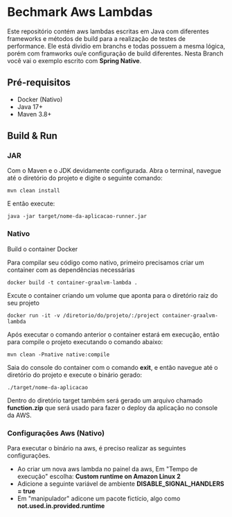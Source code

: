 # Bechmark Aws Lambdas
Este repositório contém aws lambdas escritas em Java com diferentes frameworks e métodos de build para a realização de testes de performance. Ele
está dividio em branchs e todas possuem a mesma lógica, porém com framworks ou/e configuração de build diferentes. Nesta Branch você vai o exemplo escrito com <b>Spring Native</b>.

## Pré-requisitos
-  Docker (Nativo)
-  Java 17+
-  Maven 3.8+

## Build & Run
### JAR
Com o Maven e o JDK devidamente configurada. Abra o terminal, navegue até o diretório do projeto e digite o seguinte comando:
```
mvn clean install
```
E então execute:
```
java -jar target/nome-da-aplicacao-runner.jar
```
### Nativo
Build o container Docker

Para compilar seu código como nativo, primeiro precisamos criar um container com as dependências necessárias
```
docker build -t container-graalvm-lambda .
```
Excute o container criando um volume que aponta para o diretório raiz do seu projeto
```
docker run -it -v /diretorio/do/projeto/:/project container-graalvm-lambda
```
Após executar o comando anterior o container estará em execução, então para compile o projeto executando o comando abaixo:
```
mvn clean -Pnative native:compile
```
Saia do console do container com o comando <b>exit</b>, e então navegue até o diretório do projeto e execute o binário gerado:
```
./target/nome-da-aplicacao
```
Dentro do diretório target também será gerado um arquivo chamado <b>function.zip</b> que será usado para fazer o deploy da aplicação no console da AWS.

### Configurações Aws (Nativo)
Para executar o binário na aws, é preciso realizar as seguintes configurações.

- Ao criar um nova aws lambda no painel da aws, Em "Tempo de execução" escolha: <b>Custom runtime on Amazon Linux 2</b>
- Adicione a seguinte variável de ambiente <b>DISABLE_SIGNAL_HANDLERS = true</b>
- Em "manipulador" adicone um pacote fictício, algo como <b>not.used.in.provided.runtime</b>